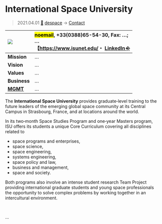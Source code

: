 # International Space University
> 2021.04.01 [🚀](../../index/index.md) [despace](../index.md) → [Contact](../contact.md)

|[![](../f/contact//_logo1_thumb.webp)](../f/contact//_logo1.webp)|<mark>noemail</mark>, +33(0388)65-54-30, Fax: …;<br> *…*<br> 【<https://www.isunet.edu/>・ [LinkedIn ⎆](https://www.linkedin.com/school/international-space-university/)|
|:-|:-|
|**Mission**|…|
|**Vision**|…|
|**Values**|…|
|**Business**|…|
|**[MGMT](../mgmt.md)**|…|

The **International Space University** provides graduate‑level training to the future leaders of the emerging global space community at its Central Campus in Strasbourg, France, and at locations around the world.

In its two‑month Space Studies Program and one‑year Masters program, ISU offers its students a unique Core Curriculum covering all disciplines related to

   - space programs and enterprises,
   - space science,
   - space engineering,
   - systems engineering,
   - space policy and law,
   - business and management,
   - space and society.

Both programs also involve an intense student research Team Project providing international graduate students and young space professionals the opportunity to solve complex problems by working together in an intercultural environment.

<p style="page-break-after:always"> </p>

…

